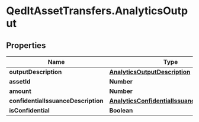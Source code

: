 # QedItAssetTransfers.AnalyticsOutput

## Properties
Name | Type | Description | Notes
------------ | ------------- | ------------- | -------------
**outputDescription** | [**AnalyticsOutputDescription**](AnalyticsOutputDescription.md) |  | [optional] 
**assetId** | **Number** |  | [optional] 
**amount** | **Number** |  | [optional] 
**confidentialIssuanceDescription** | [**AnalyticsConfidentialIssuanceDescription**](AnalyticsConfidentialIssuanceDescription.md) |  | [optional] 
**isConfidential** | **Boolean** |  | [optional] 


